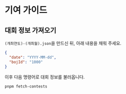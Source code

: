 # 기여 가이드

## 대회 정보 가져오기

`(개최연도)-(개최월).json`을 만드신 뒤, 아래 내용을 채워 주세요.

```json
{
  "date": "YYYY-MM-dd",
  "bojId": "1000"
}
```

이후 다음 명령어로 대회 정보를 불러옵니다.

```shell
pnpm fetch-contests
```
